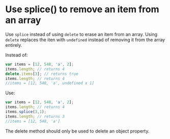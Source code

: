 # Use splice() to remove an item from an array 

Use `splice` instead of using `delete` to erase an item from an array. Using `delete` replaces the iten with `undefined` instead of removing it from the array entirely. 

Instead of: 

```javascript 
var items = [12, 548, 'a', 2];
items.length; // returns 4
delete.items[3]; // returns true
items.length; // returns 4
//items = [12, 548, 'a', undefined x 1]
```

Use: 
```javascript
var items = [12, 548, 'a', 2];
items.length; // returns 4
items.splice(3,1); 
items.length; // returns 3
//items = [12, 548, 'a']
```

The delete method should only be used to delete an object property. 
